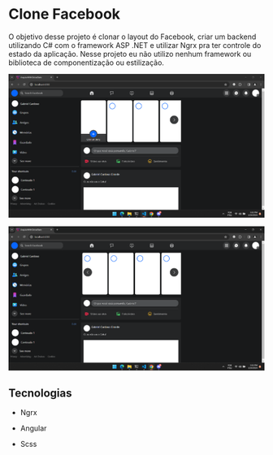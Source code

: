 # Clone Facebook

O objetivo desse projeto é clonar o layout do Facebook, criar um backend utilizando C# com o framework ASP .NET e utilizar Ngrx pra ter controle do estado da aplicação. Nesse projeto eu não utilizo nenhum framework ou biblioteca de componentização ou estilização.

![](image-1.png)

![Alt text](image-2.png)

## Tecnologias

- Ngrx

- Angular

- Scss
